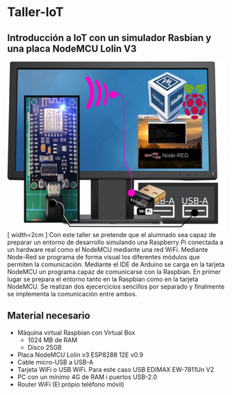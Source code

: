 # Taller-IoT 
Introducción a IoT con un simulador Rasbian y una placa NodeMCU Lolin V3
-
![Setup ](https://github.com/juatafe/Taller-IoT/blob/main/imagenes/TallerIoT.png)[ width=2cm ]
 Con este taller se pretende que el alumnado sea capaz de preparar un entorno de desarrollo simulando una Raspberry Pi conectada a un hardware real como el NodeMCU mediante una red WiFi. Mediante Node-Red se programa de forma visual los diferentes módulos que permiten la comunicación. Mediante el IDE de Arduino se carga en la tarjeta NodeMCU un programa capaz de comunicarse con la Raspbian. 
 En primer lugar se prepara el entorno tanto en la Raspbian como en la tarjeta NodeMCU. Se realizan dos ejecercicios sencillos por separado y finalmente se implementa la comunicación entre ambos. 
 
## Material necesario
* Máquina virtual Raspbian con Virtual Box
  * 1024 MB de RAM
  * Disco 25GB
* Placa NodeMCU Lolin v3 ESP8288 12E v0.9
* Cable micro-USB a USB-A
* Tarjeta WiFi o USB WiFi. Para este caso USB EDIMAX EW-7811Un V2
* PC con un mínimo 4G de RAM i puertos USB-2.0
* Router WiFi (El própio teléfono móvil)
